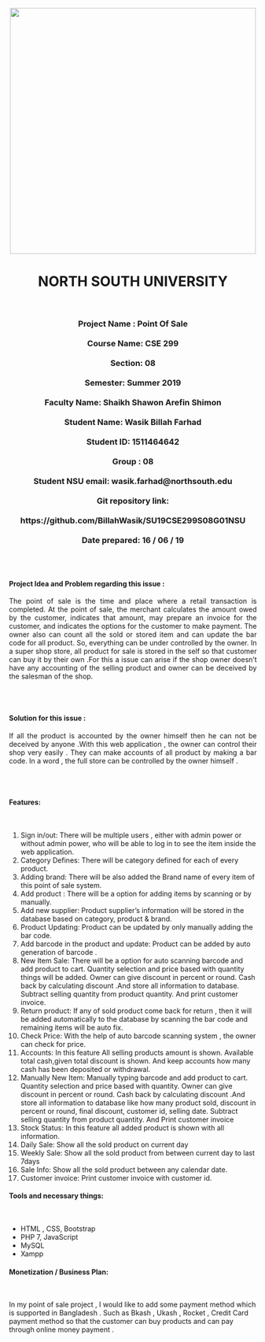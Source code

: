 <p align="center">
  <img width="500" height="500" src="https://user-images.githubusercontent.com/51834225/61710397-6478e680-ad73-11e9-9d75-54e0f2cf5d11.png">
</p>
<h1 align="center">NORTH SOUTH UNIVERSITY</h1><br>
<h3 align="center">Project Name : Point Of Sale<br><br>Course Name: CSE 299<br><br>Section: 08<br><br>Semester: Summer 2019<br><br>Faculty Name: Shaikh Shawon Arefin Shimon<br><br>Student Name: Wasik Billah Farhad<br><br>Student ID: 1511464642<br><br>Group : 08<br><br>Student NSU email: wasik.farhad@northsouth.edu<br><br>Git repository link:<br><br>https://github.com/BillahWasik/SU19CSE299S08G01NSU<br><br>Date prepared: 16 / 06 / 19
  </h3><br><br>

<h4 align="justify">Project Idea and Problem regarding this issue :</h4>
<p align="justify">The point of sale is the time and place where a retail transaction is completed. At the point of sale, the merchant calculates the amount owed by the customer, indicates that amount, may prepare an invoice for the customer, and indicates the options for the customer to make payment. The owner also can count all the sold or stored item and can update the bar code for all product. So, everything can be under controlled by the owner. In a super shop store, all product for sale is stored in the self so that customer can buy it by their own .For this a issue can arise if the shop owner doesn’t have any accounting of the selling product and owner can be deceived by the salesman of the shop. </p><br><br>


<h4>Solution for this issue :</h4>
<p align="justify">If all the product is accounted by the owner himself then he can not be deceived by anyone .With this web application , the owner can control their shop very easily . They can make accounts of all product by making a bar code. In a word , the full store can be controlled by the owner himself . </p><br><br>

<h4>Features:</h4><br>
<ol>
  <li>Sign in/out:  There will be multiple users , either with admin power or without admin power, who will be able to log in to see the item inside the web application.</li>
  <li>Category Defines: There will be category defined for each of every product. </li>
  <li>Adding brand: There will be also added the Brand name of every item of this point of sale system.</li>
  <li>Add product : There will be a option for adding items by scanning or by manually.</li>
  <li>Add new supplier: Product supplier’s information will be stored in the database based on category, product & brand.</li>
  <li>Product Updating: Product can be updated by only manually adding the bar code.</li>
  <li>Add barcode in the product and update: Product can be added by auto generation of barcode .</li>
  <li>New Item Sale: There will be a option for auto scanning barcode and add product to cart. Quantity selection and price based with quantity things will be added. Owner can give discount in percent or round. Cash back by calculating discount .And store all information to database. Subtract selling quantity from product quantity. And print customer invoice.</li>
  <li>Return product: If any of sold product come back for return , then it will be added automatically to the database by scanning the bar code and remaining items will be auto fix.</li>
  <li>Check Price: With the help of auto barcode scanning system , the owner can check for price.</li>
  <li>Accounts: In this feature All selling products amount is shown. Available total cash,given total discount is shown. And keep accounts how many cash has been deposited or withdrawal.</li>
  <li>Manually New Item: Manually typing barcode and add product to cart. Quantity selection and price based with quantity. Owner can give discount in percent or round. Cash back by calculating discount .And store all information to database  like how many product sold, discount in percent or round, final discount, customer id, selling date. Subtract selling quantity from product quantity. And Print customer invoice</li>
  <li>Stock Status: In this feature all added product is shown with all information.</li>
  <li>Daily Sale: Show all the sold product on current day</li>
  <li>Weekly Sale: Show all the sold product from between current day to last 7days</li>
  <li>Sale Info: Show  all the sold product between any calendar date.</li>
  <li>Customer invoice: Print customer invoice with customer id.</li>
</ol>

<h4><b>Tools and necessary things:</b></h4><br>
<ul>
  <li>HTML , CSS, Bootstrap</li>
  <li>PHP 7, JavaScript</li>
  <li>MySQL</li>
  <li>Xampp</li>
</ul>
<h4><b> Monetization / Business Plan:</b></h4><br>
<p>In my point of sale project , I would like to add some payment method which is supported in Bangladesh . Such as Bkash , Ukash , Rocket , Credit Card payment method so that the customer can buy products and can pay through online money payment .</p>
